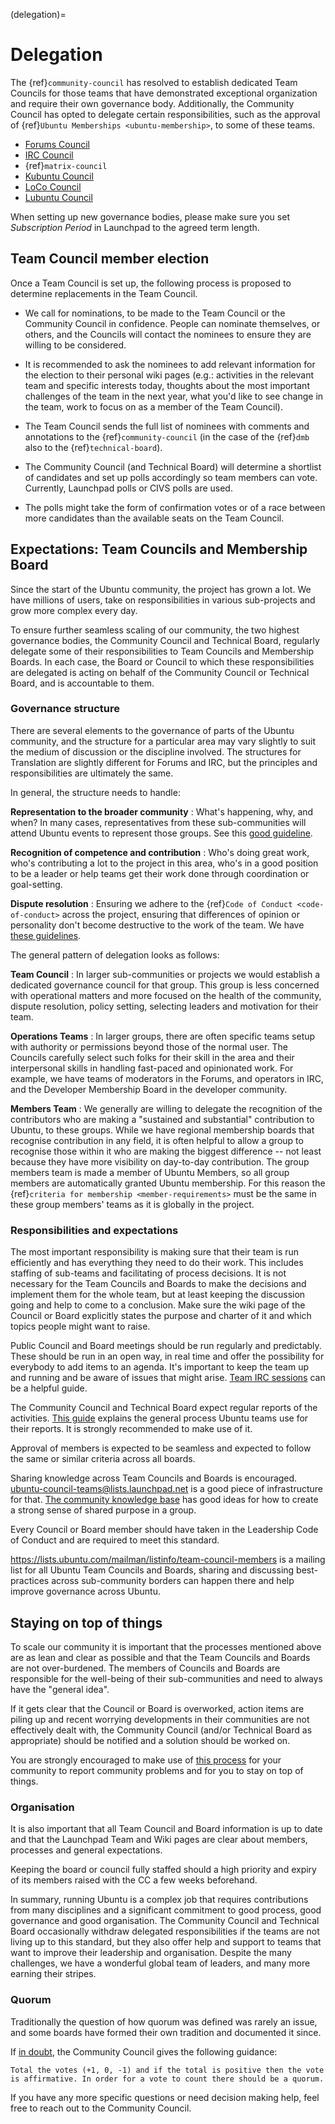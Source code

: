 (delegation)=
# Delegation

The {ref}`community-council` has resolved to establish dedicated Team Councils for those teams that have demonstrated exceptional organization and require their own governance body. Additionally, the Community Council has opted to delegate certain responsibilities, such as the approval of {ref}`Ubuntu Memberships <ubuntu-membership>`, to some of these teams.

* [Forums Council](https://wiki.ubuntu.com/ForumCouncil)
* [IRC Council](https://wiki.ubuntu.com/IrcTeam/IrcCouncil)
* {ref}`matrix-council`
* [Kubuntu Council](https://wiki.ubuntu.com/Kubuntu/Meetings)
* [LoCo Council](https://wiki.ubuntu.com/LoCoCouncil)
* [Lubuntu Council](https://git.lubuntu.me/lubuntu-wiki/wiki/wiki/Constitution)

When setting up new governance bodies, please make sure you set *Subscription Period* in Launchpad to the agreed term length.


## Team Council member election

Once a Team Council is set up, the following process is proposed to determine replacements in the Team Council.

* We call for nominations, to be made to the Team Council or the Community Council in confidence. People can nominate themselves, or others, and the Councils will contact the nominees to ensure they are willing to be considered.

* It is recommended to ask the nominees to add relevant information for the election to their personal wiki pages (e.g.: activities in the relevant team and specific interests today, thoughts about the most important challenges of the team in the next year, what you'd like to see change in the team, work to focus on as a member of the Team Council).

* The Team Council sends the full list of nominees with comments and annotations to the {ref}`community-council` (in the case of the {ref}`dmb` also to the {ref}`technical-board`).

* The Community Council (and Technical Board) will determine a shortlist of candidates and set up polls accordingly so team members can vote. Currently, Launchpad polls or CIVS polls are used.

* The polls might take the form of confirmation votes or of a race between more candidates than the available seats on the Team Council.


## Expectations: Team Councils and Membership Board

Since the start of the Ubuntu community, the project has grown a lot. We have millions of users, take on responsibilities in various sub-projects and grow more complex every day.

To ensure further seamless scaling of our community, the two highest governance bodies, the Community Council and Technical Board, regularly delegate some of their responsibilities to Team Councils and Membership Boards. In each case, the Board or Council to which these responsibilities are delegated is acting on behalf of the Community Council or Technical Board, and is accountable to them.


### Governance structure

There are several elements to the governance of parts of the Ubuntu community, and the structure for a particular area may vary slightly to suit the medium of discussion or the discipline involved. The structures for Translation are slightly different for Forums and IRC, but the principles and responsibilities are ultimately the same.

In general, the structure needs to handle:

**Representation to the broader community**
: What's happening, why, and when? In many cases, representatives from these sub-communities will attend Ubuntu events to represent those groups. See this [good guideline](https://wiki.ubuntu.com/BuildingCommunity/TeamReporting).

**Recognition of competence and contribution**
: Who's doing great work, who's contributing a lot to the project in this area, who's in a good position to be a leader or help teams get their work done through coordination or goal-setting.

**Dispute resolution**
: Ensuring we adhere to the {ref}`Code of Conduct <code-of-conduct>` across the project, ensuring that differences of opinion or personality don't become destructive to the work of the team. We have [these guidelines](https://wiki.ubuntu.com/BuildingCommunity/DealingWithConflict).

The general pattern of delegation looks as follows:

**Team Council**
: In larger sub-communities or projects we would establish a dedicated governance council for that group. This group is less concerned with operational matters and more focused on the health of the community, dispute resolution, policy setting, selecting leaders and motivation for their team.

**Operations Teams**
: In larger groups, there are often specific teams setup with authority or permissions beyond those of the normal user. The Councils carefully select such folks for their skill in the area and their interpersonal skills in handling fast-paced and opinionated work. For example, we have teams of moderators in the Forums, and operators in IRC, and the Developer Membership Board in the developer community.

**Members Team**
: We generally are willing to delegate the recognition of the contributors who are making a "sustained and substantial" contribution to Ubuntu, to these groups. While we have regional membership boards that recognise contribution in any field, it is often helpful to allow a group to recognise those within it who are making the biggest difference -- not least because they have more visibility on day-to-day contribution. The group members team is made a member of Ubuntu Members, so all group members are automatically granted Ubuntu membership. For this reason the {ref}`criteria for membership <member-requirements>` must be the same in these group members' teams as it is globally in the project.


### Responsibilities and expectations

The most important responsibility is making sure that their team is run efficiently and has everything they need to do their work. This includes staffing of sub-teams and facilitating of process decisions. It is not necessary for the Team Councils and Boards to make the decisions and implement them for the whole team, but at least keeping the discussion going and help to come to a conclusion. Make sure the wiki page of the Council or Board explicitly states the purpose and charter of it and which topics people might want to raise.

Public Council and Board meetings should be run regularly and predictably. These should be run in an open way, in real time and offer the possibility for everybody to add items to an agenda. It's important to keep the team up and running and be aware of issues that might arise. [Team IRC sessions](https://wiki.ubuntu.com/BuildingCommunity/TeamIrcSessions) can be a helpful guide.

The Community Council and Technical Board expect regular reports of the activities. [This guide](https://wiki.ubuntu.com/BuildingCommunity/TeamReporting/HowTo) explains the general process Ubuntu teams use for their reports. It is strongly recommended to make use of it.

Approval of members is expected to be seamless and expected to follow the same or similar criteria across all boards.

Sharing knowledge across Team Councils and Boards is encouraged. ubuntu-council-teams@lists.launchpad.net is a good piece of infrastructure for that. [The community knowledge base](https://wiki.ubuntu.com/BuildingCommunity/KnowledgeBase) has good ideas for how to create a strong sense of shared purpose in a group.

Every Council or Board member should have taken in the Leadership Code of Conduct and are required to meet this standard.

https://lists.ubuntu.com/mailman/listinfo/team-council-members is a mailing list for all Ubuntu Team Councils and Boards, sharing and discussing best-practices across sub-community borders can happen there and help improve governance across Ubuntu.


## Staying on top of things

To scale our community it is important that the processes mentioned above are as lean and clear as possible and that the Team Councils and Boards are not over-burdened. The members of Councils and Boards are responsible for the well-being of their sub-communities and need to always have the "general idea".

If it gets clear that the Council or Board is overworked, action items are piling up and recent worrying developments in their communities are not effectively dealt with, the Community Council (and/or Technical Board as appropriate) should be notified and a solution should be worked on.

You are strongly encouraged to make use of [this process](https://wiki.ubuntu.com/ReportingCommunityProblems) for your community to report community problems and for you to stay on top of things.


### Organisation

It is also important that all Team Council and Board information is up to date and that the Launchpad Team and Wiki pages are clear about members, processes and general expectations.

Keeping the board or council fully staffed should a high priority and expiry of its members raised with the CC a few weeks beforehand.

In summary, running Ubuntu is a complex job that requires contributions from many disciplines and a significant commitment to good process, good governance and good organisation. The Community Council and Technical Board occasionally withdraw delegated responsibilities if the teams are not living up to this standard, but they also offer help and support to teams that want to improve their leadership and organisation. Despite the many challenges, we have a wonderful global team of leaders, and many more earning their stripes.


### Quorum

Traditionally the question of how quorum was defined was rarely an issue, and some boards have formed their own tradition and documented it since.

If [in doubt](https://lists.ubuntu.com/archives/devel-permissions/2015-May/000774.html), the Community Council gives the following guidance:

```none
Total the votes (+1, 0, -1) and if the total is positive then the vote
is affirmative. In order for a vote to count there should be a quorum.
```

If you have any more specific questions or need decision making help, feel free to reach out to the Community Council.

